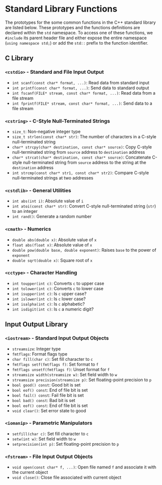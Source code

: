 # Standard Library Functions

The prototypes for the some common functions in the C++ standard library are listed below. These prototypes and the functions definitions are declared within the `std` namespace. To access one of these functions, we `#include` its parent header file and either expose the entire namespace (`using namespace std;`) or add the `std::` prefix to the function identifier.

## C Library

### `<cstdio>` - Standard and File Input Output

- `int scanf(const char* format, ...)`: Read data from standard input
- `int printf(const char* format, ...)`: Send data to standard output
- `int fscanf(FILE* stream, const char* format, ...)`: Read data from a file stream
- `int fprintf(FILE* stream, const char* format, ...)`: Send data to a file stream

### `<cstring>` - C-Style Null-Terminated Strings

- `size_t`: Non-negative integer type
- `size_t strlen(const char* str)`: The number of characters in a C-style null-terminated string
- `char* strcpy(char* destination, const char* source)`: Copy C-style null-terminated string from `source` address to `destination` address
- `char* strcat(char* destination, const char* source)`: Concatenate C-style null-terminated string from `source` address to the string at the `destination` address
- `int strcmp(const char* str1, const char* str2)`: Compare C-style null-terminated strings at two addresses

### `<cstdlib>` - General Utilities

- `int abs(int i)`: Absolute value of `i`
- `int atoi(const char* str)`: Convert C-style null-terminated string (`str`) to an integer
- `int rand()`: Generate a random number

### `<cmath>` - Numerics

- `double abs(double x)`: Absolute value of `x`
- `float abs(float x)`: Absolute value of `x`
- `double pow(double base, double exponent)`: Raises `base` to the power of `exponent`
- `double sqrt(double x)`: Square root of `x`

### `<cctype>` - Character Handling

- `int toupper(int c)`: Converts `c` to upper case
- `int tolower(int c)`: Converts `c` to lower case
- `int isupper(int c)`: Is `c` upper case?
- `int islower(int c)`: Is `c` lower case?
- `int isalpha(int c)`: Is `c` alphabetic?
- `int isdigit(int c)`: Is `c` a numeric digit?


## Input Output Library

### `<iostream>` - Standard Input Output Objects

- `streamsize`: Integer type
- `fmtflags`: Format flags type
- `char fill(char c)`: Set fill character to `c`
- `fmtflags setf(fmtflags f)`: Set format to `f`
- `fmtflags unsetf(fmtflags f)`: Unset format for `f`
- `streamsize width(streamsize w)`: Set field width to `w`
- `streamsize precision(streamsize p)`: Set floating-point precision to `p`
- `bool good() const`: Good bit is set
- `bool eof() const`: End of file bit is set
- `bool fail() const`: Fail file bit is set
- `bool bad() const`: Bad bit is set
- `bool eof() const`: End of file bit is set
- `void clear()`: Set error state to good

### `<iomanip>` - Parametric Manipulators

- `setfill(char c)`: Set fill character to `c`
- `setw(int w)`: Set field width to `w`
- `setprecision(int p)`: Set floating-point precision to `p`

### `<fstream>` - File Input Output Objects

- `void open(const char* f, ...)`: Open file named `f` and associate it with the current object
- `void close()`: Close file associated with current object